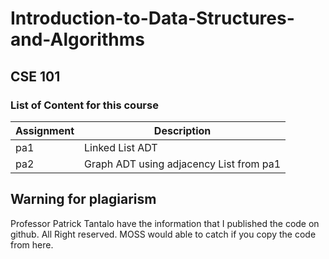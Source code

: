 # Introduction-to-Data-Structures-and-Algorithms

## CSE 101

### List of Content for this course
| Assignment | Description |
| ----------- | ----------- |
| pa1 | Linked List ADT |
| pa2 | Graph ADT using adjacency List from pa1 |
 


## Warning for plagiarism
Professor Patrick Tantalo have the information that I published the code on github. All Right reserved. MOSS would able to catch if you copy the code from here.